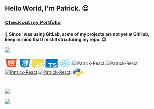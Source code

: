## Hello World, I'm Patrick. 😌

### [Check out my Portfolio](https://patrick-nekel.vercel.app/)

#### 🚧 Since I was using GitLab, some of my projects are not yet at GitHub, keep in mind that I'm still structuring my repo. 😉

<div>

<a  href="https://github.com/nekelpatrick">

<img  height="180em"  src="https://github-readme-stats.vercel.app/api/top-langs/?username=nekelpatrick&layout=compact&langs_count=7&theme=tokyonight"/>

</div>

<div  style="display: inline_block"><br>

<img  align="center"  alt="Patrick-HTML"  height="30"  width="40"  src="https://raw.githubusercontent.com/devicons/devicon/master/icons/html5/html5-original.svg">

<img  align="center"  alt="Patrick-CSS"  height="30"  width="40"  src="https://raw.githubusercontent.com/devicons/devicon/master/icons/css3/css3-original.svg">

<img  align="center"  alt="Patrick-Js"  height="30"  width="40"  src="https://raw.githubusercontent.com/devicons/devicon/master/icons/javascript/javascript-plain.svg">

<img  align="center"  alt="Patrick-Ts"  height="30"  width="40"  src="https://raw.githubusercontent.com/devicons/devicon/master/icons/typescript/typescript-plain.svg">

<img  align="center"  alt="Patrick-React"  height="30"  width="40"  src="https://raw.githubusercontent.com/devicons/devicon/master/icons/react/react-original.svg">

<img  align="center"  alt="Patrick-React"  height="30"  width="40"  src="https://cdn.jsdelivr.net/gh/devicons/devicon/icons/nodejs/nodejs-plain-wordmark.svg">

<img  align="center"  alt="Patrick-React"  height="30"  width="40"  src="https://cdn.jsdelivr.net/gh/devicons/devicon/icons/nextjs/nextjs-original-wordmark.svg">

<img  align="center"  alt="Patrick-React"  height="30"  width="40"  src="https://cdn.jsdelivr.net/gh/devicons/devicon/icons/docker/docker-original.svg">

<img  align="center"  alt="Patrick-React"  height="30"  width="40"  src="https://cdn.jsdelivr.net/gh/devicons/devicon/icons/git/git-original.svg">

<img  align="center"  alt="Patrick-Python"  height="30"  width="40"  src="https://raw.githubusercontent.com/devicons/devicon/master/icons/python/python-original.svg">

</div>

#

<div>

<a  href  =  "mailto:nekelpatrick@gmail.com"><img  src="https://img.shields.io/badge/Gmail-D14836?style=for-the-badge&logo=gmail&logoColor=white"  target="_blank"></a>

<a  href="https://www.linkedin.com/in/nekelpatrick/"  target="_blank"><img  src="https://img.shields.io/badge/-LinkedIn-%230077B5?style=for-the-badge&logo=linkedin&logoColor=white"  target="_blank"></a>

</div>
